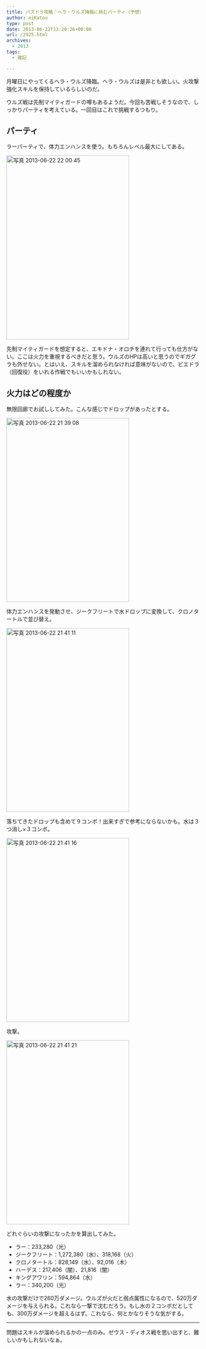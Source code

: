 ```yaml
---
title: パズドラ攻略：ヘラ・ウルズ降臨に挑むパーティ（予想）
author: eiKatou
type: post
date: 2013-06-22T13:20:26+00:00
url: /2925.html
archives:
  - 2013
tags:
  - 雑記

---
```

月曜日にやってくるヘラ・ウルズ降臨。ヘラ・ウルズは是非とも欲しい。火攻撃強化スキルを保持しているらしいのだ。

ウルズ戦は先制マイティガードの噂もあるようだ。今回も苦戦しそうなので、しっかりパーティを考えている。一回目はこれで挑戦するつもり。

## パーティ

ラーパーティで、体力エンハンスを使う。もちろんレベル最大にしてある。
  
[<img src="/uploads/2013/06/37016ad8b2b7bf3e6b64f14069ea8599.jpg" alt="写真 2013-06-22 22 00 45" width="320" height="480" class="alignnone size-full wp-image-2934" srcset="/uploads/2013/06/37016ad8b2b7bf3e6b64f14069ea8599.jpg 320w, /uploads/2013/06/37016ad8b2b7bf3e6b64f14069ea8599-200x300.jpg 200w" sizes="(max-width: 320px) 100vw, 320px" />][1]

先制マイティガードを想定すると、エキドナ・オロチを連れて行っても仕方がない。ここは火力を重視するべきだと思う。ウルズのHPは高いと思うのでギガグラも外せない。とはいえ、スキルを溜められなければ意味がないので、ピエドラ（回復役）をいれる作戦でもいいかもしれない。

<!--more-->

## 火力はどの程度か

無限回廊でお試ししてみた。こんな感じでドロップがあったとする。
  
[<img src="/uploads/2013/06/10e1c1057e995dc65ba9770dc3636757.jpg" alt="写真 2013-06-22 21 39 08" width="320" height="480" class="alignnone size-full wp-image-2929" srcset="/uploads/2013/06/10e1c1057e995dc65ba9770dc3636757.jpg 320w, /uploads/2013/06/10e1c1057e995dc65ba9770dc3636757-200x300.jpg 200w" sizes="(max-width: 320px) 100vw, 320px" />][2]

体力エンハンスを発動させ、ジークフリートで水ドロップに変換して、クロノタートルで並び替え。
  
[<img src="/uploads/2013/06/fe20066ca9dcb63aeae53c615484e508.jpg" alt="写真 2013-06-22 21 41 11" width="320" height="480" class="alignnone size-full wp-image-2930" srcset="/uploads/2013/06/fe20066ca9dcb63aeae53c615484e508.jpg 320w, /uploads/2013/06/fe20066ca9dcb63aeae53c615484e508-200x300.jpg 200w" sizes="(max-width: 320px) 100vw, 320px" />][3]

落ちてきたドロップも含めて９コンボ！出来すぎで参考にならないかも。水は３つ消し×３コンボ。
  
[<img src="/uploads/2013/06/d8b4331cf090edbbe304ce8ef6cd6d33.jpg" alt="写真 2013-06-22 21 41 16" width="320" height="480" class="alignnone size-full wp-image-2931" srcset="/uploads/2013/06/d8b4331cf090edbbe304ce8ef6cd6d33.jpg 320w, /uploads/2013/06/d8b4331cf090edbbe304ce8ef6cd6d33-200x300.jpg 200w" sizes="(max-width: 320px) 100vw, 320px" />][4]

攻撃。
  
[<img src="/uploads/2013/06/d826544b9e51bf9a378b259798e69101.jpg" alt="写真 2013-06-22 21 41 21" width="320" height="480" class="alignnone size-full wp-image-2928" srcset="/uploads/2013/06/d826544b9e51bf9a378b259798e69101.jpg 320w, /uploads/2013/06/d826544b9e51bf9a378b259798e69101-200x300.jpg 200w" sizes="(max-width: 320px) 100vw, 320px" />][5] 

どれぐらいの攻撃になったかを算出してみた。

  * ラー：233,280（光）
  * ジークフリート：1,272,380（水）、318,168（火）
  * クロノタートル：828,149（水）、92,016（木）
  * ハーデス：217,406（闇）、21,816（闇）
  * キングアワリン：594,864（水）
  * ラー：340,200（光）

水の攻撃だけで260万ダメージ。ウルズが火だと弱点属性になるので、520万ダメージを与えられる。これなら一撃で沈むだろう。もし水の２コンボだとしても、300万ダメージを超えるはず。これなら、何とかなりそうな気がする。 

* * *

問題はスキルが溜められるかの一点のみ。ゼウス・ディオス戦を思い出すと、難しいかもしれないなぁ。

 [1]: /uploads/2013/06/37016ad8b2b7bf3e6b64f14069ea8599.jpg
 [2]: /uploads/2013/06/10e1c1057e995dc65ba9770dc3636757.jpg
 [3]: /uploads/2013/06/fe20066ca9dcb63aeae53c615484e508.jpg
 [4]: /uploads/2013/06/d8b4331cf090edbbe304ce8ef6cd6d33.jpg
 [5]: /uploads/2013/06/d826544b9e51bf9a378b259798e69101.jpg

